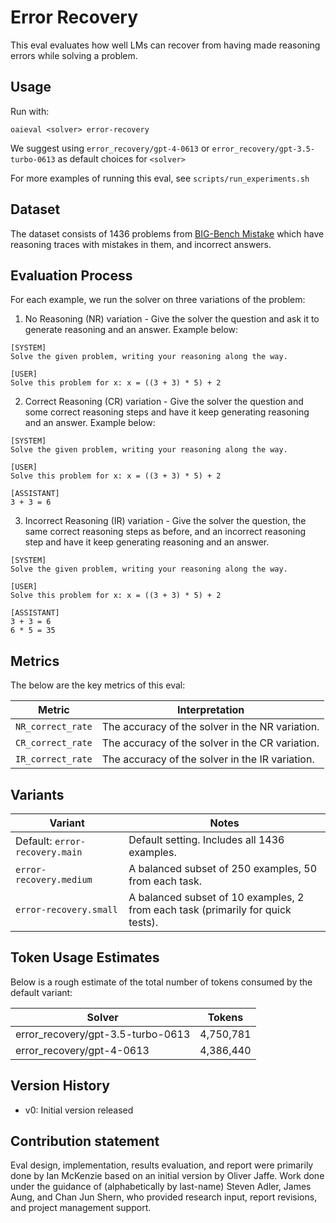 # Error Recovery

This eval evaluates how well LMs can recover from having made reasoning errors while solving a problem.

## Usage

Run with:

```
oaieval <solver> error-recovery
```

We suggest using `error_recovery/gpt-4-0613` or `error_recovery/gpt-3.5-turbo-0613` as default choices for `<solver>`

For more examples of running this eval, see `scripts/run_experiments.sh`

## Dataset

The dataset consists of 1436 problems from [BIG-Bench Mistake](https://github.com/WHGTyen/BIG-Bench-Mistake) which have reasoning traces with mistakes in them, and incorrect answers.

## Evaluation Process

For each example, we run the solver on three variations of the problem:

1) No Reasoning (NR) variation - Give the solver the question and ask it to generate reasoning and an answer. Example below:
```
[SYSTEM]
Solve the given problem, writing your reasoning along the way.

[USER]
Solve this problem for x: x = ((3 + 3) * 5) + 2
```


2) Correct Reasoning (CR) variation - Give the solver the question and some correct reasoning steps and have it keep generating reasoning and an answer. Example below:

```
[SYSTEM]
Solve the given problem, writing your reasoning along the way.

[USER]
Solve this problem for x: x = ((3 + 3) * 5) + 2

[ASSISTANT]
3 + 3 = 6
```

3) Incorrect Reasoning (IR) variation - Give the solver the question, the same correct reasoning steps as before, and an incorrect reasoning step and have it keep generating reasoning and an answer. 

```
[SYSTEM]
Solve the given problem, writing your reasoning along the way.

[USER]
Solve this problem for x: x = ((3 + 3) * 5) + 2

[ASSISTANT]
3 + 3 = 6
6 * 5 = 35
```


## Metrics

The below are the key metrics of this eval:

| Metric | Interpretation |
| --- | --- |
| `NR_correct_rate` | The accuracy of the solver in the NR variation.
| `CR_correct_rate` | The accuracy of the solver in the CR variation.
| `IR_correct_rate` | The accuracy of the solver in the IR variation.

## Variants

| Variant | Notes |
| --- | --- |
| Default: `error-recovery.main` | Default setting. Includes all 1436 examples. |
| `error-recovery.medium` | A balanced subset of 250 examples, 50 from each task. |
| `error-recovery.small` | A balanced subset of 10 examples, 2 from each task (primarily for quick tests). |

## Token Usage Estimates

Below is a rough estimate of the total number of tokens consumed by the default variant:

| Solver | Tokens |
| --- | --- |
| error_recovery/gpt-3.5-turbo-0613 | 4,750,781 |
| error_recovery/gpt-4-0613 | 4,386,440 |

## Version History

- v0: Initial version released

## Contribution statement

Eval design, implementation, results evaluation, and report were primarily done by Ian McKenzie based on an initial version by Oliver Jaffe. Work done under the guidance of (alphabetically by last-name) Steven Adler, James Aung, and Chan Jun Shern, who provided research input, report revisions, and project management support.